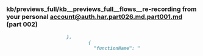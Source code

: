 ### kb/previews_full/kb__previews_full__flows__re-recording from your personal account@auth.har.part026.md.part001.md (part 002)

```md
                      },
                              {
                                "functionName": "
```

```

